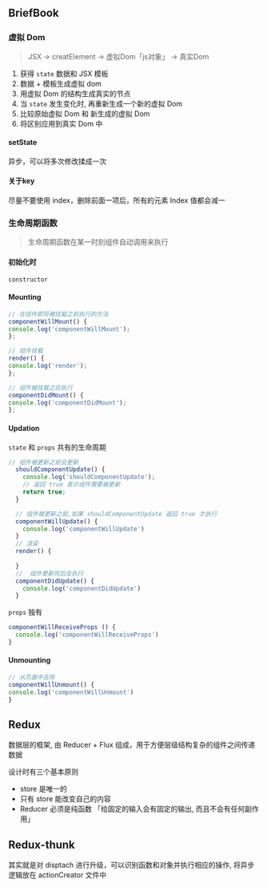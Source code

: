 ## BriefBook

### 虚拟 Dom

> JSX -> creatElement -> 虚拟Dom「js对象」 -> 真实Dom

1. 获得 `state` 数据和 JSX 模板
2. 数据 + 模板生成虚拟 dom
3. 用虚拟 Dom 的结构生成真实的节点
4. 当 `state` 发生变化时, 再重新生成一个新的虚拟 Dom
5. 比较原始虚拟 Dom 和 新生成的虚拟 Dom
6. 将区别应用到真实 Dom 中

#### setState

异步，可以将多次修改揉成一次

#### 关于key

尽量不要使用 index，删除前面一项后，所有的元素 Index 值都会减一

### 生命周期函数

> 生命周期函数在某一时刻组件自动调用来执行

#### 初始化时

`constructor`

#### Mounting

```js
// 在组件即将被挂载之前执行的方法
componentWillMount() {
console.log('componentWillMount');
};

// 组件挂载
render() {
console.log('render');
};

// 组件被挂载之后执行
componentDidMount() {
console.log('componentDidMount');
};
```

#### Updation

`state` 和 `props` 共有的生命周期

```js
// 组件被更新之前会更新
  shouldComponentUpdate() {
    console.log('shouldComponentUpdate');
    // 返回 true 表示组件需要被更新
    return true;
  }

  // 组件被更新之前,如果 shouldComponentUpdate 返回 true 才执行
  componentWillUpdate() {
    console.log('componentWillUpdate')
  }
  // 渲染
  render() {
  
  }
  //  组件更新完后会执行
  componentDidUpdate() {
    console.log('componentDidUpdate')
  }
```

`props` 独有

```js
componentWillReceiveProps () {
  console.log('componentWillReceiveProps')
}
```

#### Unmounting

```js
// 从页面中去除
componentWillUnmount() {
console.log('componentWillUnmount')
}
```

## Redux

数据层的框架, 由 Reducer + Flux 组成，用于方便层级结构复杂的组件之间传递数据

设计时有三个基本原则

- store 是唯一的
- 只有 store 能改变自己的内容
- Reducer 必须是纯函数 「给固定的输入会有固定的输出, 而且不会有任何副作用」

## Redux-thunk

其实就是对 disptach 进行升级，可以识别函数和对象并执行相应的操作, 将异步逻辑放在 actionCreator 文件中